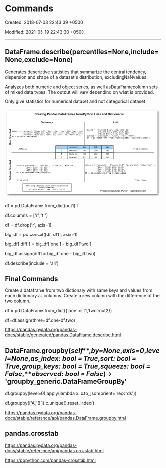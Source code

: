 # Commands

Created: 2018-07-03 22:43:39 +0500

Modified: 2021-06-19 22:43:30 +0500

---

## DataFrame.describe(percentiles=None,include=None,exclude=None)

Generates descriptive statistics that summarize the central tendency, dispersion and shape of a dataset's distribution, excludingNaNvalues.

Analyzes both numeric and object series, as well asDataFramecolumn sets of mixed data types. The output will vary depending on what is provided.

Only give statistics for numerical dataset and not categorical dataset

![image](media/Commands-image1.png)

df = pd.DataFrame.from_dict(out1).T

df.columns = ['r', 't'']

df = df.drop('r', axis=1)

big_df = pd.concat([df, df1], axis=1)

big_df['diff'] = big_df['one'] - big_df['two']

big_df.assign(diff1 = big_df.one - big_df.two)

df.describe(include = 'all')

## Final Commands

Create a dataframe from two dictionary with same keys and values from each dictionary as columns. Create a new column with the difference of the two column.

df = pd.DataFrame.from_dict({'one':out1,'two':out2})

df=df.assign(three=df.one-df.two)

<https://pandas.pydata.org/pandas-docs/stable/generated/pandas.DataFrame.describe.html>

## DataFrame.groupby(*self***,***by=None***,***axis=0***,***level=None***,***as_index: bool = True***,***sort: bool = True***,***group_keys: bool = True***,***squeeze: bool = False***,***observed: bool = False*)→ 'groupby_generic.DataFrameGroupBy'

df.groupby(level=0).apply(lambda x: x.to_json(orient='records'))

df.groupby(['A','B']).c.unique().reset_index()

<https://pandas.pydata.org/pandas-docs/stable/reference/api/pandas.DataFrame.groupby.html>

## pandas.crosstab

<https://pandas.pydata.org/pandas-docs/stable/reference/api/pandas.crosstab.html>

<https://pbpython.com/pandas-crosstab.html>

